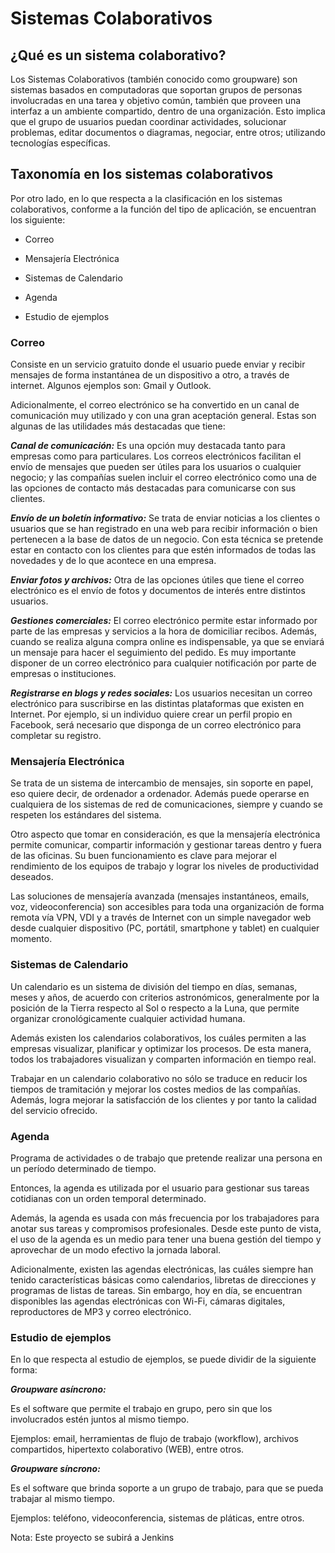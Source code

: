 # Sistemas Colaborativos

## ¿Qué es un sistema colaborativo?

Los Sistemas Colaborativos (también conocido como groupware) son sistemas basados en computadoras que soportan grupos de personas involucradas en una tarea y objetivo común, también que proveen una interfaz a un ambiente compartido, dentro de una organización. Esto implica que el grupo de usuarios puedan coordinar actividades, solucionar problemas, editar documentos o diagramas, negociar, entre otros; utilizando tecnologías específicas.

## Taxonomía en los sistemas colaborativos

Por otro lado, en lo que respecta a la clasificación en los sistemas colaborativos, conforme a la función del tipo de aplicación, se encuentran los siguiente:

- Correo

- Mensajería Electrónica

- Sistemas de Calendario

- Agenda

- Estudio de ejemplos

### Correo

Consiste en un servicio gratuito donde el usuario puede enviar y recibir mensajes de forma instantánea de un dispositivo a otro, a través de internet. Algunos ejemplos son: Gmail y Outlook.

Adicionalmente, el correo electrónico se ha convertido en un canal de comunicación muy utilizado y con una gran aceptación general. Estas son algunas de las utilidades más destacadas que tiene:

**_Canal de comunicación:_** Es una opción muy destacada tanto para empresas como para particulares. Los correos electrónicos facilitan el envío de mensajes que pueden ser útiles para los usuarios o cualquier negocio; y las compañías suelen incluir el correo electrónico como una de las opciones de contacto más destacadas para comunicarse con sus clientes.

**_Envío de un boletín informativo:_** Se trata de enviar noticias a los clientes o usuarios que se han registrado en una web para recibir información o bien pertenecen a la base de datos de un negocio. Con esta técnica se pretende estar en contacto con los clientes para que estén informados de todas las novedades y de lo que acontece en una empresa.

**_Enviar fotos y archivos:_** Otra de las opciones útiles que tiene el correo electrónico es el envío de fotos y documentos de interés entre distintos usuarios.

**_Gestiones comerciales:_** El correo electrónico permite estar informado por parte de las empresas y servicios a la hora de domiciliar recibos. Además, cuando se realiza alguna compra online es indispensable, ya que se enviará un mensaje para hacer el seguimiento del pedido. Es muy importante disponer de un correo electrónico para cualquier notificación por parte de empresas o instituciones.

**_Registrarse en blogs y redes sociales:_** Los usuarios necesitan un correo electrónico para suscribirse en las distintas plataformas que existen en Internet. Por ejemplo, si un individuo quiere crear un perfil propio en Facebook, será necesario que disponga de un correo electrónico para completar su registro.

### Mensajería Electrónica

Se trata de un sistema de intercambio de mensajes, sin soporte en papel, eso quiere decir, de ordenador a ordenador. Además puede operarse en cualquiera de los sistemas de red de comunicaciones, siempre y cuando se respeten los estándares del sistema.

Otro aspecto que tomar en consideración, es que la mensajería electrónica permite comunicar, compartir información y gestionar tareas dentro y fuera de las oficinas. Su buen funcionamiento es clave para mejorar el rendimiento de los equipos de trabajo y lograr los niveles de productividad deseados.

Las soluciones de mensajería avanzada (mensajes instantáneos, emails, voz, videoconferencia) son accesibles para toda una organización de forma remota vía VPN, VDI y a través de Internet con un simple navegador web desde cualquier dispositivo (PC, portátil, smartphone y tablet) en cualquier momento.

### Sistemas de Calendario

Un calendario es un sistema de división del tiempo en días, semanas, meses y años, de acuerdo con criterios astronómicos, generalmente por la posición de la Tierra respecto al Sol o respecto a la Luna, que permite organizar cronológicamente cualquier actividad humana.

Además existen los calendarios colaborativos, los cuáles permiten a las empresas visualizar, planificar y optimizar los procesos. De esta manera, todos los trabajadores visualizan y comparten información en tiempo real.

Trabajar en un calendario colaborativo no sólo se traduce en reducir los tiempos de tramitación y mejorar los costes medios de las compañías. Además, logra mejorar la satisfacción de los clientes y por tanto la calidad del servicio ofrecido.

### Agenda

Programa de actividades o de trabajo que pretende realizar una persona en un período determinado de tiempo.

Entonces, la agenda es utilizada por el usuario para gestionar sus tareas cotidianas con un orden temporal determinado.

Además, la agenda es usada con más frecuencia por los trabajadores para anotar sus tareas y compromisos profesionales. Desde este punto de vista, el uso de la agenda es un medio para tener una buena gestión del tiempo y aprovechar de un modo efectivo la jornada laboral.

Adicionalmente, existen las agendas electrónicas, las cuáles siempre han tenido características básicas como calendarios, libretas de direcciones y programas de listas de tareas. Sin embargo, hoy en día, se encuentran disponibles las agendas electrónicas con Wi-Fi, cámaras digitales, reproductores de MP3 y correo electrónico.

### Estudio de ejemplos

En lo que respecta al estudio de ejemplos, se puede dividir de la siguiente forma:

**_Groupware asíncrono:_**

Es el software que permite el trabajo en grupo, pero sin que los involucrados estén juntos al mismo tiempo.

Ejemplos: email, herramientas de flujo de trabajo (workflow), archivos compartidos, hipertexto colaborativo (WEB), entre otros.

**_Groupware síncrono:_**

Es el software que brinda soporte a un grupo de trabajo, para que se pueda trabajar al mismo tiempo.

Ejemplos: teléfono, videoconferencia, sistemas de pláticas, entre otros.

Nota: Este proyecto se subirá a Jenkins
